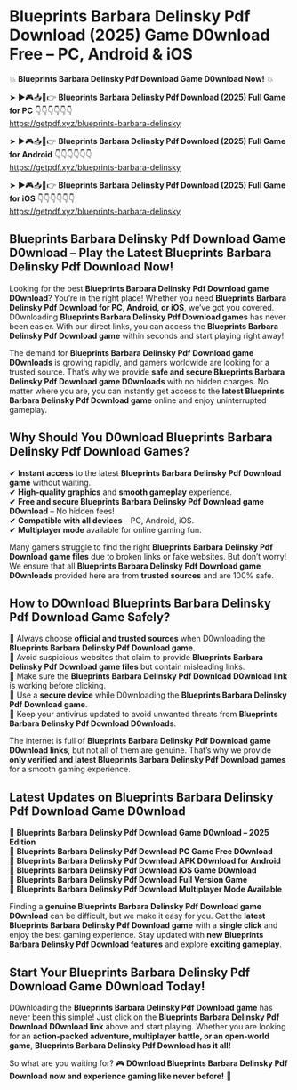 # Blueprints Barbara Delinsky Pdf Download (2025) Game D0wnload Free – PC, Android & iOS

💥 **Blueprints Barbara Delinsky Pdf Download Game D0wnload Now!** 💥  

➤ ►🎮📥📱👉 **Blueprints Barbara Delinsky Pdf Download (2025) Full Game for PC** 👇👇👇👇👇👇  
https://getpdf.xyz/blueprints-barbara-delinsky  

➤ ►🎮📥📱👉 **Blueprints Barbara Delinsky Pdf Download (2025) Full Game for Android** 👇👇👇👇👇👇  
https://getpdf.xyz/blueprints-barbara-delinsky  

➤ ►🎮📥📱👉 **Blueprints Barbara Delinsky Pdf Download (2025) Full Game for iOS** 👇👇👇👇👇👇  
https://getpdf.xyz/blueprints-barbara-delinsky  

## Blueprints Barbara Delinsky Pdf Download Game D0wnload – Play the Latest Blueprints Barbara Delinsky Pdf Download Now!

Looking for the best **Blueprints Barbara Delinsky Pdf Download game D0wnload**? You’re in the right place! Whether you need **Blueprints Barbara Delinsky Pdf Download for PC, Android, or iOS**, we’ve got you covered. D0wnloading **Blueprints Barbara Delinsky Pdf Download games** has never been easier. With our direct links, you can access the **Blueprints Barbara Delinsky Pdf Download game** within seconds and start playing right away!  

The demand for **Blueprints Barbara Delinsky Pdf Download game D0wnloads** is growing rapidly, and gamers worldwide are looking for a trusted source. That’s why we provide **safe and secure Blueprints Barbara Delinsky Pdf Download game D0wnloads** with no hidden charges. No matter where you are, you can instantly get access to the **latest Blueprints Barbara Delinsky Pdf Download game** online and enjoy uninterrupted gameplay.  

## **Why Should You D0wnload Blueprints Barbara Delinsky Pdf Download Games?**  

✔ **Instant access** to the latest **Blueprints Barbara Delinsky Pdf Download game** without waiting.  
✔ **High-quality graphics** and **smooth gameplay** experience.  
✔ **Free and secure Blueprints Barbara Delinsky Pdf Download game D0wnload** – No hidden fees!  
✔ **Compatible with all devices** – PC, Android, iOS.  
✔ **Multiplayer mode** available for online gaming fun.  

Many gamers struggle to find the right **Blueprints Barbara Delinsky Pdf Download game files** due to broken links or fake websites. But don’t worry! We ensure that all **Blueprints Barbara Delinsky Pdf Download game D0wnloads** provided here are from **trusted sources** and are 100% safe.  

## **How to D0wnload Blueprints Barbara Delinsky Pdf Download Game Safely?**  

📌 Always choose **official and trusted sources** when D0wnloading the **Blueprints Barbara Delinsky Pdf Download game**.  
📌 Avoid suspicious websites that claim to provide **Blueprints Barbara Delinsky Pdf Download game files** but contain misleading links.  
📌 Make sure the **Blueprints Barbara Delinsky Pdf Download D0wnload link** is working before clicking.  
📌 Use a **secure device** while D0wnloading the **Blueprints Barbara Delinsky Pdf Download game**.  
📌 Keep your antivirus updated to avoid unwanted threats from **Blueprints Barbara Delinsky Pdf Download D0wnloads**.  

The internet is full of **Blueprints Barbara Delinsky Pdf Download game D0wnload links**, but not all of them are genuine. That’s why we provide **only verified and latest Blueprints Barbara Delinsky Pdf Download games** for a smooth gaming experience.  

## **Latest Updates on Blueprints Barbara Delinsky Pdf Download Game D0wnload**  

🔹 **Blueprints Barbara Delinsky Pdf Download Game D0wnload – 2025 Edition**  
🔹 **Blueprints Barbara Delinsky Pdf Download PC Game Free D0wnload**  
🔹 **Blueprints Barbara Delinsky Pdf Download APK D0wnload for Android**  
🔹 **Blueprints Barbara Delinsky Pdf Download iOS Game D0wnload**  
🔹 **Blueprints Barbara Delinsky Pdf Download Full Version Game**  
🔹 **Blueprints Barbara Delinsky Pdf Download Multiplayer Mode Available**  

Finding a **genuine Blueprints Barbara Delinsky Pdf Download game D0wnload** can be difficult, but we make it easy for you. Get the **latest Blueprints Barbara Delinsky Pdf Download game** with a **single click** and enjoy the best gaming experience. Stay updated with **new Blueprints Barbara Delinsky Pdf Download features** and explore **exciting gameplay**.  

## **Start Your Blueprints Barbara Delinsky Pdf Download Game D0wnload Today!**  

D0wnloading the **Blueprints Barbara Delinsky Pdf Download game** has never been this simple! Just click on the **Blueprints Barbara Delinsky Pdf Download D0wnload link** above and start playing. Whether you are looking for an **action-packed adventure, multiplayer battle, or an open-world game**, **Blueprints Barbara Delinsky Pdf Download has it all!**  

So what are you waiting for? 🎮 **D0wnload Blueprints Barbara Delinsky Pdf Download now and experience gaming like never before!** 🚀  